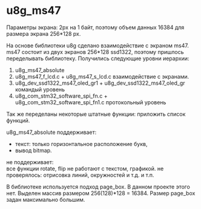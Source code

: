# u8g_ms47
Параметры экрана: 2px на 1 байт, поэтому объем данных 16384 для размера экрана 256*128 px.

На основе библиотеки u8g сделано взаимодействие с экраном ms47. 
ms47 состоит из двух экранов 256*128 ssd1322, поэтому пришлось переделывать библиотеку. 
Получились следующие уровни иерархии:
 1. u8g_ms47_absolute
 2. u8g_ms47_f_lcd.с + u8g_ms47_s_lcd.с  взаимодействие с экранами.
 3. u8g_dev_ssd1322_ms47_oled_gr1 + u8g_dev_ssd1322_ms47_oled_gr командый уровень
 4. u8g_com_stm32_software_spi_fn.c + u8g_com_stm32_software_spi_fn1.c протокольный уровень
 
 Так же переделаны некоторые штатные функции:
 приложить список функций.
 
 u8g_ms47_absolute поддерживает:
  - текст: только горизонтальное расположение букв, 
  - вывод bitmap.
  
  не поддерживает:  
  все функции rotate, flip не работают с текстом, графикой.
  не проверялось:
  отрисовка линий, окружностей и т.д. и т.п.
  
 В библиотеке используется подход page_box. В данном проекте этого нет. Выделен массив размером 256(128)*128 = 16384. 
 Размер page_box задан максимально большим.
 
